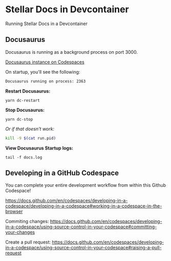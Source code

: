 # Stellar Docs in Devcontainer

Running Stellar Docs in a Devcontainer

## Docusaurus

Docusaurus is running as a background process on port 3000.

[Docusaurus instance on Codespaces](http:localhost:3000/)

On startup, you'll see the following:

```bash
Docusaurus running on process: 2363
```

**Restart Docusaurus:**

```
yarn dc-restart
```

**Stop Docusaurus:**

```
yarn dc-stop
```

_Or if that doesn't work:_

```bash
kill -9 $(cat run.pid)
```

**View Docusaurus Startup logs:**

```
tail -f docs.log
```

## Developing in a GitHub Codespace

You can complete your entire development workflow from within this Github Codespace!

https://docs.github.com/en/codespaces/developing-in-a-codespace/developing-in-a-codespace#working-in-a-codespace-in-the-browser

Commiting
changes:  https://docs.github.com/en/codespaces/developing-in-a-codespace/using-source-control-in-your-codespace#committing-your-changes

Create a pull
request: https://docs.github.com/en/codespaces/developing-in-a-codespace/using-source-control-in-your-codespace#raising-a-pull-request